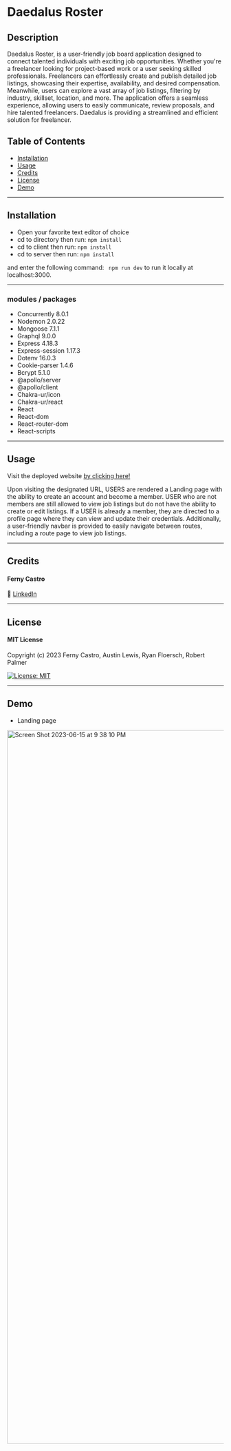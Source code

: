 # Daedalus Roster

## Description

Daedalus Roster, is a user-friendly job board application designed to connect talented individuals with exciting job opportunities. Whether you're a freelancer looking for project-based work or a user seeking skilled professionals. Freelancers can effortlessly create and publish detailed job listings, showcasing their expertise, availability, and desired compensation. Meanwhile, users can explore a vast array of job listings, filtering by industry, skillset, location, and more. The application offers a seamless experience, allowing users to easily communicate, review proposals, and hire talented freelancers. Daedalus is providing a streamlined and efficient solution for freelancer.

## Table of Contents

- [Installation](#installation)
- [Usage](#usage)
- [Credits](#credits)
- [License](#license)
- [Demo](#demo)

---
## Installation
- Open your favorite text editor of choice
- cd to directory then run: 
`` npm install ``
- cd to client then run:
`` npm install ``
- cd to server then run:
`` npm install ``

and enter the following command:
   `` npm run dev`` to run it locally at localhost:3000.


---
### modules / packages

- Concurrently 8.0.1
- Nodemon 2.0.22
- Mongoose 7.1.1
- Graphql 9.0.0
- Express 4.18.3
- Express-session 1.17.3
- Dotenv 16.0.3
- Cookie-parser  1.4.6
- Bcrypt 5.1.0
- @apollo/server
- @apollo/client
- Chakra-ur/icon
- Chakra-ur/react
- React
- React-dom
- React-router-dom
- React-scripts

---
## Usage

Visit the deployed website [by clicking here!]()

Upon visiting the designated URL, USERS are rendered a Landing page with the ability to create an account and become a member. 
USER who are not members are still allowed to view job listings but do not have the ability to create or edit listings. 
If a USER is already a member, they are directed to a profile page where they can view and update their credentials. 
Additionally, a user-friendly navbar is provided to easily navigate between routes, including a route page to view job listings.

---
## Credits

#### Ferny Castro 
🔗 [LinkedIn](https://www.linkedin.com/in/ferny-castro/)


---
## License

#### MIT License

Copyright (c) 2023 Ferny Castro, Austin Lewis, Ryan Floersch, Robert Palmer

[![License: MIT](https://img.shields.io/badge/License-MIT-yellow.svg)](https://opensource.org/licenses/MIT)


---
## Demo

* Landing page
  
<img width="1657" alt="Screen Shot 2023-06-15 at 9 38 10 PM" src="https://github.com/FernyCastro8/daedalus_roster/assets/124219457/5261546b-08fb-44df-89a0-3668c4e4cc4e">

